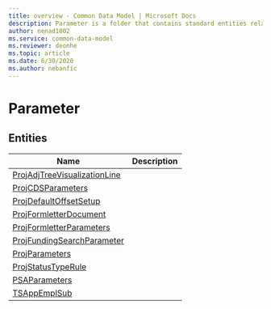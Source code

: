 ```yaml
---
title: overview - Common Data Model | Microsoft Docs
description: Parameter is a folder that contains standard entities related to the Common Data Model.
author: nenad1002
ms.service: common-data-model
ms.reviewer: deonhe
ms.topic: article
ms.date: 6/30/2020
ms.author: nebanfic
---
```


# Parameter


## Entities

|Name|Description|
|---|---|
|[ProjAdjTreeVisualizationLine](ProjAdjTreeVisualizationLine.md)||
|[ProjCDSParameters](ProjCDSParameters.md)||
|[ProjDefaultOffsetSetup](ProjDefaultOffsetSetup.md)||
|[ProjFormletterDocument](ProjFormletterDocument.md)||
|[ProjFormletterParameters](ProjFormletterParameters.md)||
|[ProjFundingSearchParameter](ProjFundingSearchParameter.md)||
|[ProjParameters](ProjParameters.md)||
|[ProjStatusTypeRule](ProjStatusTypeRule.md)||
|[PSAParameters](PSAParameters.md)||
|[TSAppEmplSub](TSAppEmplSub.md)||
